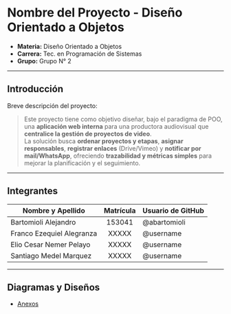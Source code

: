 # Nombre del Proyecto - Diseño Orientado a Objetos

- **Materia:** Diseño Orientado a Objetos  
- **Carrera:** Tec. en Programación de Sistemas  
- **Grupo:** Grupo N° 2

---

## Introducción

Breve descripción del proyecto:

> Este proyecto tiene como objetivo diseñar, bajo el paradigma de POO, una **aplicación web interna** para una productora audiovisual que **centralice la gestión de proyectos de video**.  
> La solución busca **ordenar proyectos y etapas**, **asignar responsables**, **registrar enlaces** (Drive/Vimeo) y **notificar por mail/WhatsApp**, ofreciendo **trazabilidad y métricas simples** para mejorar la planificación y el seguimiento.

---

## Integrantes

| Nombre y Apellido          | Matrícula | Usuario de GitHub|
|----------------------------|:--------: |-------------------|
| Bartomioli Alejandro       | 153041    | @abartomioli      |
| Franco Ezequiel Alegranza  | XXXXX     | @username         |
| Elio Cesar Nemer Pelayo    | XXXXX     | @username         |
| Santiago Medel Marquez     | XXXXX     | @username         |

---

## Diagramas y Diseños

- [Anexos](anexos/anexos.md)